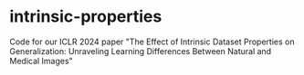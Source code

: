 # intrinsic-properties
Code for our ICLR 2024 paper "The Effect of Intrinsic Dataset Properties on Generalization: Unraveling Learning Differences Between Natural and Medical Images"
